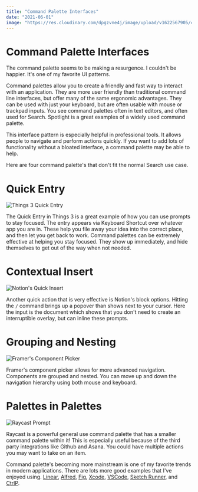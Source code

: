 ```yaml
---
title: "Command Palette Interfaces"
date: "2021-06-01"
image: "https://res.cloudinary.com/dpgzvne4j/image/upload/v1622567905/command-palette-og_ish9mr.png"
---
```


# Command Palette Interfaces

The command palette seems to be making a resurgence. I couldn't be happier. It's one of my favorite UI patterns.

Command palettes allow you to create a friendly and fast way to interact with an application. They are more user friendly than traditional command line interfaces, but offer many of the same ergonomic advantages. They can be used with just your keyboard, but are often usable with mouse or trackpad inputs. You see command palettes often in text editors, and often used for Search. Spotlight is a great examples of a widely used command palette.

This interface pattern is especially helpful in professional tools. It allows people to navigate and perform actions quickly. If you want to add lots of functionality without a bloated interface, a command palette may be able to help.

Here are four command palette's that don't fit the normal Search use case.

# Quick Entry

![Things 3 Quick Entry](/images/command-palette-1.png)

The Quick Entry in Things 3 is a great example of how you can use prompts to stay focused. The entry appears via Keyboard Shortcut over whatever app you are in. These help you file away your idea into the correct place, and then let you get back to work. Command palettes can be extremely effective at helping you stay focused. They show up immediately, and hide themselves to get out of the way when not needed.

# Contextual Insert

![Notion's Quick Insert](/images/command-palette-2.png)

Another quick action that is very effective is Notion's block options. Hitting the `/` command brings up a popover than shows next to your cursor. Here the input is the document which shows that you don't need to create an interruptible overlay, but can inline these prompts.

# Grouping and Nesting

![Framer's Component Picker](/images/command-palette-3.png)

Framer's component picker allows for more advanced navigation. Components are grouped and nested. You can move up and down the navigation hierarchy using both mouse and keyboard.

# Palettes in Palettes

![Raycast Prompt](/images/command-palette-4.png)

Raycast is a powerful general use command palette that has a smaller command palette within it! This is especially useful because of the third party integrations like Github and Asana. You could have multiple actions you may want to take on an item.

Command palette's becoming more mainstream is one of my favorite trends in modern applications. There are lots more good examples that I've enjoyed using. [Linear](https://linear.app), [Alfred](https://www.alfredapp.com), [Fig](https://fig.io/), [Xcode](https://developer.apple.com/xcode/), [VSCode](https://code.visualstudio.com/), [Sketch Runner](https://sketchrunner.com/), and [CtrlP](https://github.com/ctrlpvim/ctrlp.vim).
